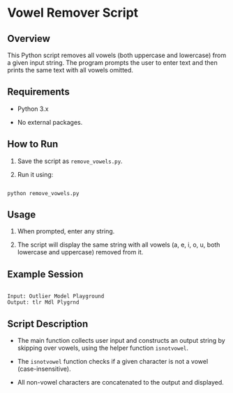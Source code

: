 # Vowel Remover Script


## Overview

This Python script removes all vowels (both uppercase and lowercase) from a given input string. The program prompts the user to enter text and then prints the same text with all vowels omitted.

## Requirements

- Python 3.x

- No external packages.

## How to Run

1. Save the script as `remove_vowels.py`.

2. Run it using:

```

python remove_vowels.py

```

## Usage

1. When prompted, enter any string.

2. The script will display the same string with all vowels (a, e, i, o, u, both lowercase and uppercase) removed from it.

## Example Session

```

Input: Outlier Model Playground
Output: tlr Mdl Plygrnd

```

## Script Description

- The main function collects user input and constructs an output string by skipping over vowels, using the helper function `isnotvowel`.

- The `isnotvowel` function checks if a given character is not a vowel (case-insensitive).

- All non-vowel characters are concatenated to the output and displayed.
